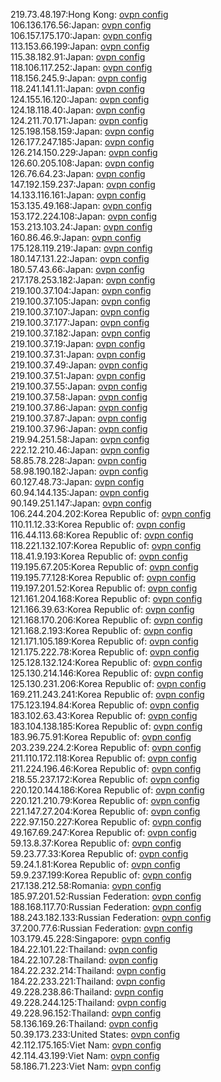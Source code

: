 219.73.48.197:Hong Kong: [ovpn config](vpn/219_73_48_197.ovpn)  
106.136.176.56:Japan: [ovpn config](vpn/106_136_176_56.ovpn)  
106.157.175.170:Japan: [ovpn config](vpn/106_157_175_170.ovpn)  
113.153.66.199:Japan: [ovpn config](vpn/113_153_66_199.ovpn)  
115.38.182.91:Japan: [ovpn config](vpn/115_38_182_91.ovpn)  
118.106.117.252:Japan: [ovpn config](vpn/118_106_117_252.ovpn)  
118.156.245.9:Japan: [ovpn config](vpn/118_156_245_9.ovpn)  
118.241.141.11:Japan: [ovpn config](vpn/118_241_141_11.ovpn)  
124.155.16.120:Japan: [ovpn config](vpn/124_155_16_120.ovpn)  
124.18.118.40:Japan: [ovpn config](vpn/124_18_118_40.ovpn)  
124.211.70.171:Japan: [ovpn config](vpn/124_211_70_171.ovpn)  
125.198.158.159:Japan: [ovpn config](vpn/125_198_158_159.ovpn)  
126.177.247.185:Japan: [ovpn config](vpn/126_177_247_185.ovpn)  
126.214.150.229:Japan: [ovpn config](vpn/126_214_150_229.ovpn)  
126.60.205.108:Japan: [ovpn config](vpn/126_60_205_108.ovpn)  
126.76.64.23:Japan: [ovpn config](vpn/126_76_64_23.ovpn)  
147.192.159.237:Japan: [ovpn config](vpn/147_192_159_237.ovpn)  
14.133.116.161:Japan: [ovpn config](vpn/14_133_116_161.ovpn)  
153.135.49.168:Japan: [ovpn config](vpn/153_135_49_168.ovpn)  
153.172.224.108:Japan: [ovpn config](vpn/153_172_224_108.ovpn)  
153.213.103.24:Japan: [ovpn config](vpn/153_213_103_24.ovpn)  
160.86.46.9:Japan: [ovpn config](vpn/160_86_46_9.ovpn)  
175.128.119.219:Japan: [ovpn config](vpn/175_128_119_219.ovpn)  
180.147.131.22:Japan: [ovpn config](vpn/180_147_131_22.ovpn)  
180.57.43.66:Japan: [ovpn config](vpn/180_57_43_66.ovpn)  
217.178.253.182:Japan: [ovpn config](vpn/217_178_253_182.ovpn)  
219.100.37.104:Japan: [ovpn config](vpn/219_100_37_104.ovpn)  
219.100.37.105:Japan: [ovpn config](vpn/219_100_37_105.ovpn)  
219.100.37.107:Japan: [ovpn config](vpn/219_100_37_107.ovpn)  
219.100.37.177:Japan: [ovpn config](vpn/219_100_37_177.ovpn)  
219.100.37.182:Japan: [ovpn config](vpn/219_100_37_182.ovpn)  
219.100.37.19:Japan: [ovpn config](vpn/219_100_37_19.ovpn)  
219.100.37.31:Japan: [ovpn config](vpn/219_100_37_31.ovpn)  
219.100.37.49:Japan: [ovpn config](vpn/219_100_37_49.ovpn)  
219.100.37.51:Japan: [ovpn config](vpn/219_100_37_51.ovpn)  
219.100.37.55:Japan: [ovpn config](vpn/219_100_37_55.ovpn)  
219.100.37.58:Japan: [ovpn config](vpn/219_100_37_58.ovpn)  
219.100.37.86:Japan: [ovpn config](vpn/219_100_37_86.ovpn)  
219.100.37.87:Japan: [ovpn config](vpn/219_100_37_87.ovpn)  
219.100.37.96:Japan: [ovpn config](vpn/219_100_37_96.ovpn)  
219.94.251.58:Japan: [ovpn config](vpn/219_94_251_58.ovpn)  
222.12.210.46:Japan: [ovpn config](vpn/222_12_210_46.ovpn)  
58.85.78.228:Japan: [ovpn config](vpn/58_85_78_228.ovpn)  
58.98.190.182:Japan: [ovpn config](vpn/58_98_190_182.ovpn)  
60.127.48.73:Japan: [ovpn config](vpn/60_127_48_73.ovpn)  
60.94.144.135:Japan: [ovpn config](vpn/60_94_144_135.ovpn)  
90.149.251.147:Japan: [ovpn config](vpn/90_149_251_147.ovpn)  
106.244.204.202:Korea Republic of: [ovpn config](vpn/106_244_204_202.ovpn)  
110.11.12.33:Korea Republic of: [ovpn config](vpn/110_11_12_33.ovpn)  
116.44.113.68:Korea Republic of: [ovpn config](vpn/116_44_113_68.ovpn)  
118.221.132.107:Korea Republic of: [ovpn config](vpn/118_221_132_107.ovpn)  
118.41.9.193:Korea Republic of: [ovpn config](vpn/118_41_9_193.ovpn)  
119.195.67.205:Korea Republic of: [ovpn config](vpn/119_195_67_205.ovpn)  
119.195.77.128:Korea Republic of: [ovpn config](vpn/119_195_77_128.ovpn)  
119.197.201.52:Korea Republic of: [ovpn config](vpn/119_197_201_52.ovpn)  
121.161.204.168:Korea Republic of: [ovpn config](vpn/121_161_204_168.ovpn)  
121.166.39.63:Korea Republic of: [ovpn config](vpn/121_166_39_63.ovpn)  
121.168.170.206:Korea Republic of: [ovpn config](vpn/121_168_170_206.ovpn)  
121.168.2.193:Korea Republic of: [ovpn config](vpn/121_168_2_193.ovpn)  
121.171.105.189:Korea Republic of: [ovpn config](vpn/121_171_105_189.ovpn)  
121.175.222.78:Korea Republic of: [ovpn config](vpn/121_175_222_78.ovpn)  
125.128.132.124:Korea Republic of: [ovpn config](vpn/125_128_132_124.ovpn)  
125.130.214.146:Korea Republic of: [ovpn config](vpn/125_130_214_146.ovpn)  
125.130.231.206:Korea Republic of: [ovpn config](vpn/125_130_231_206.ovpn)  
169.211.243.241:Korea Republic of: [ovpn config](vpn/169_211_243_241.ovpn)  
175.123.194.84:Korea Republic of: [ovpn config](vpn/175_123_194_84.ovpn)  
183.102.63.43:Korea Republic of: [ovpn config](vpn/183_102_63_43.ovpn)  
183.104.138.185:Korea Republic of: [ovpn config](vpn/183_104_138_185.ovpn)  
183.96.75.91:Korea Republic of: [ovpn config](vpn/183_96_75_91.ovpn)  
203.239.224.2:Korea Republic of: [ovpn config](vpn/203_239_224_2.ovpn)  
211.110.172.118:Korea Republic of: [ovpn config](vpn/211_110_172_118.ovpn)  
211.224.196.46:Korea Republic of: [ovpn config](vpn/211_224_196_46.ovpn)  
218.55.237.172:Korea Republic of: [ovpn config](vpn/218_55_237_172.ovpn)  
220.120.144.186:Korea Republic of: [ovpn config](vpn/220_120_144_186.ovpn)  
220.121.210.79:Korea Republic of: [ovpn config](vpn/220_121_210_79.ovpn)  
221.147.27.204:Korea Republic of: [ovpn config](vpn/221_147_27_204.ovpn)  
222.97.150.227:Korea Republic of: [ovpn config](vpn/222_97_150_227.ovpn)  
49.167.69.247:Korea Republic of: [ovpn config](vpn/49_167_69_247.ovpn)  
59.13.8.37:Korea Republic of: [ovpn config](vpn/59_13_8_37.ovpn)  
59.23.77.33:Korea Republic of: [ovpn config](vpn/59_23_77_33.ovpn)  
59.24.1.81:Korea Republic of: [ovpn config](vpn/59_24_1_81.ovpn)  
59.9.237.199:Korea Republic of: [ovpn config](vpn/59_9_237_199.ovpn)  
217.138.212.58:Romania: [ovpn config](vpn/217_138_212_58.ovpn)  
185.97.201.52:Russian Federation: [ovpn config](vpn/185_97_201_52.ovpn)  
188.168.117.70:Russian Federation: [ovpn config](vpn/188_168_117_70.ovpn)  
188.243.182.133:Russian Federation: [ovpn config](vpn/188_243_182_133.ovpn)  
37.200.77.6:Russian Federation: [ovpn config](vpn/37_200_77_6.ovpn)  
103.179.45.228:Singapore: [ovpn config](vpn/103_179_45_228.ovpn)  
184.22.101.22:Thailand: [ovpn config](vpn/184_22_101_22.ovpn)  
184.22.107.28:Thailand: [ovpn config](vpn/184_22_107_28.ovpn)  
184.22.232.214:Thailand: [ovpn config](vpn/184_22_232_214.ovpn)  
184.22.233.221:Thailand: [ovpn config](vpn/184_22_233_221.ovpn)  
49.228.238.86:Thailand: [ovpn config](vpn/49_228_238_86.ovpn)  
49.228.244.125:Thailand: [ovpn config](vpn/49_228_244_125.ovpn)  
49.228.96.152:Thailand: [ovpn config](vpn/49_228_96_152.ovpn)  
58.136.169.26:Thailand: [ovpn config](vpn/58_136_169_26.ovpn)  
50.39.173.233:United States: [ovpn config](vpn/50_39_173_233.ovpn)  
42.112.175.165:Viet Nam: [ovpn config](vpn/42_112_175_165.ovpn)  
42.114.43.199:Viet Nam: [ovpn config](vpn/42_114_43_199.ovpn)  
58.186.71.223:Viet Nam: [ovpn config](vpn/58_186_71_223.ovpn)  
